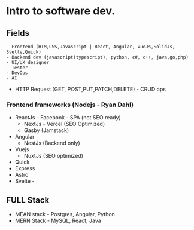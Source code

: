# Intro to software dev.

## Fields 
    - Frontend (HTM,CSS,Javascript | React, Angular, VueJs,SolidJs, Svelte,Quick)
    - Backend dev (javascript(typescript), python, c#, c++, java,go,php)
    - UI/UX designer
    - Tester
    - DevOps
    - AI
  
- HTTP Request (GET, POST,PUT,PATCH,DELETE) - CRUD ops
### Frontend frameworks (Nodejs - Ryan Dahl)
  - ReactJs - Facebook - SPA (not SEO ready)
    - NextJs - Vercel (SEO Optimized)
    - Gasby (Jamstack)
  - Angular 
    - NestJs (Backend only)
  - Vuejs
    - NuxtJs (SEO optimized)
  - Quick
  - Express
  - Astro
  - Svelte -


## FULL Stack
  - MEAN stack - Postgres, Angular, Python
  - MERN Stack - MySQL, React, Java    